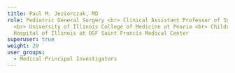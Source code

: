 ```yaml
---
title: Paul M. Jeziorczak, MD
role: Pediatric General Surgery <br> Clinical Assistant Professor of Surgery
  <br> University of Illinois College of Medicine at Peoria <br> Children’s
  Hospital of Illinois at OSF Saint Francis Medical Center
superuser: true
weight: 20
user_groups:
  - Medical Principal Investigators
---
```


